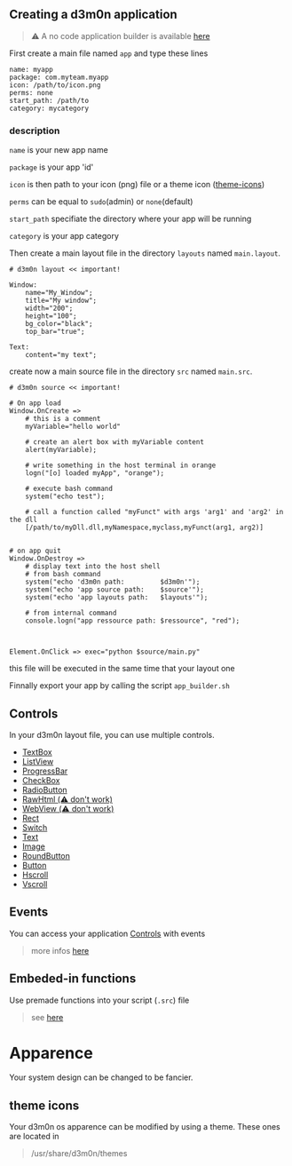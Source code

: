 ## Creating a d3m0n application

> ⚠️ A no code application builder is available [here](https://d3m0n-project.github.io/d3m0n_c1/studio.html)

First create a main file named `app` and type these lines

    name: myapp
    package: com.myteam.myapp
    icon: /path/to/icon.png
    perms: none
    start_path: /path/to
    category: mycategory

### description
`name` is your new app name

`package` is your app 'id'

`icon` is then path to your icon (png) file or a theme icon ([theme-icons](#theme-icons))

`perms` can be equal to `sudo`(admin) or `none`(default)

`start_path` specifiate the directory where your app will be running

`category` is your app category

Then create a main layout file in the directory `layouts` named `main.layout`.

    # d3m0n layout << important!
	
	Window:
		name="My_Window";
		title="My window";
		width="200";
		height="100";
		bg_color="black";
  		top_bar="true";
	
	Text:
		content="my text";

create now a main source file in the directory `src` named `main.src`.

    # d3m0n source << important!
	
	# On app load
	Window.OnCreate => 
		# this is a comment
		myVariable="hello world"
		
		# create an alert box with myVariable content
		alert(myVariable);
		
		# write something in the host terminal in orange
		logn("[o] loaded myApp", "orange");
		
		# execute bash command
		system("echo test");
		
		# call a function called "myFunct" with args 'arg1' and 'arg2' in the dll
		[/path/to/myDll.dll,myNamespace,myclass,myFunct(arg1, arg2)]
	

	# on app quit
	Window.OnDestroy => 
 		# display text into the host shell
   		# from bash command
		system("echo 'd3m0n path:         $d3m0n'");
		system("echo 'app source path:    $source'");
		system("echo 'app layouts path:   $layouts'");
  
  		# from internal command
  		console.logn("app ressource path: $ressource", "red");
		


	Element.OnClick => exec="python $source/main.py" 
	
this file will be executed in the same time that your layout one


Finnally export your app by calling the script `app_builder.sh`

## Controls
In your d3m0n layout file, you can use multiple controls.

 - [TextBox](TextBox.md)
 - [ListView](ListView.md)
 - [ProgressBar](ProgressBar.md)
 - [CheckBox](CheckBox.md)
 - [RadioButton](RadioButton.md)
 - [RawHtml (⚠️ don't work)](RawHtml.md)
 - [WebView (⚠️ don't work)](WebView.md)
 - [Rect](Rect.md)
 - [Switch](Switch.md)
 - [Text](Text.md)
 - [Image](Image.md)
 - [RoundButton](RoundButton.md)
 - [Button](Button.md)
 - [Hscroll](Vscroll.md)
 - [Vscroll](Hscroll.md)

## Events
You can access your application [Controls](/api.md#controls) with events
> more infos [here](events)

## Embeded-in functions
Use premade functions into your script (`.src`) file
> see [here](functions)

# Apparence
Your system design can be changed to be fancier.

## theme icons

Your d3m0n os apparence can be modified by using a theme.
These ones are located in 

> /usr/share/d3m0n/themes
